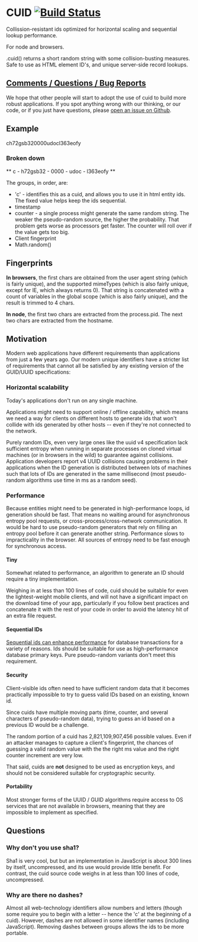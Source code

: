 # CUID [![Build Status](https://secure.travis-ci.org/dilvie/cuid.png)](http://travis-ci.org/dilvie/cuid)

Collission-resistant ids optimized for horizontal scaling and sequential lookup performance.

For node and browsers.

.cuid() returns a short random string with some collision-busting measures. Safe to use as HTML element ID's, and unique server-side record lookups.

## [Comments / Questions / Bug Reports](https://github.com/dilvie/cuid/issues/new)

We hope that other people will start to adopt the use of cuid to build more robust applications. If you spot anything wrong with our thinking, or our code, or if you just have questions, please [open an issue on Github](https://github.com/dilvie/cuid/issues/new). 

## Example

ch72gsb320000udocl363eofy

### Broken down


** c - h72gsb32 - 0000 - udoc - l363eofy **

The groups, in order, are:

* 'c' - identifies this as a cuid, and allows you to use it in html entity ids. The fixed value helps keep the ids sequential.
* timestamp
* counter - a single process might generate the same random string. The weaker the pseudo-random source, the higher the probability. That problem gets worse as processors get faster. The counter will roll over if the value gets too big.
* Client fingerprint
* Math.random()

## Fingerprints

**In browsers**, the first chars are obtained from the user agent string (which is fairly unique), and the supported mimeTypes (which is also fairly unique, except for IE, which always returns 0).
That string is concatenated with a count of variables in the global scope (which is also fairly unique), and the result is trimmed to 4 chars.

**In node**, the first two chars are extracted from the process.pid. The next two chars are extracted from the hostname.


## Motivation

Modern web applications have different requirements than applications from just a few years ago. Our modern unique identifiers have a stricter list of requirements that cannot all be satisfied by any existing version of the GUID/UUID specifications:

### Horizontal scalability

Today's applications don't run on any single machine.

Applications might need to support online / offline capability, which means we need a way for clients on different hosts to generate ids that won't collide with ids generated by other hosts -- even if they're not connected to the network.

Purely random IDs, even very large ones like the uuid v4 specification lack sufficient entropy when running in separate processes on cloned virtual machines (or in browsers in the wild) to guarantee against collisions. Application developers report v4 UUID collisions causing problems in their applications when the ID generation is distributed between lots of machines such that lots of IDs are generated in the same millisecond (most pseudo-random algorithms use time in ms as a random seed).


### Performance

Because entities might need to be generated in high-performance loops, id generation should be fast. That means no waiting around for asynchronous entropy pool requests, or cross-process/cross-network communication. It would be hard to use pseudo-random generators that rely on filling an entropy pool before it can generate another string. Performance slows to impracticality in the browser. All sources of entropy need to be fast enough for synchronous access.


#### Tiny

Somewhat related to performance, an algorithm to generate an ID should require a tiny implementation.

Weighing in at less than 100 lines of code, cuid should be suitable for even the lightest-weight mobile clients, and will not have a significant impact on the download time of your app, particularly if you follow best practices and concatenate it with the rest of your code in order to avoid the latency hit of an extra file request.


#### Sequential IDs

[Sequential ids can enhance performance](http://stackoverflow.com/questions/170346/what-are-the-performance-improvement-of-sequential-guid-over-standard-guid) for database transactions for a variety of reasons. Ids should be suitable for use as high-performance database primary keys. Pure pseudo-random variants don't meet this requirement.


#### Security

Client-visible ids often need to have sufficient random data that it becomes practically impossible to try to guess valid IDs based on an existing, known id.

Since cuids have multiple moving parts (time, counter, and several characters of pseudo-random data), trying to guess an id based on a previous ID would be a challenge.

The random portion of a cuid has 2,821,109,907,456 possible values. Even if an attacker manages to capture a client's fingerprint, the chances of guessing a valid random value with the the right ms value and the right counter increment are very low.

That said, cuids are **not** designed to be used as encryption keys, and should not be considered suitable for cryptographic security.


#### Portability

Most stronger forms of the UUID / GUID algorithms require access to OS services that are not available in browsers, meaning that they are impossible to implement as specified.


## Questions

### Why don't you use sha1?

Sha1 is very cool, but but an implementation in JavaScript is about 300 lines by itself, uncompressed, and its use would provide little benefit. For contrast, the cuid source code weighs in at less than 100 lines of code, uncompressed.


### Why are there no dashes?

Almost all web-technology identifiers allow numbers and letters (though some require you to begin with a letter -- hence the 'c' at the beginning of a cuid). However, dashes are not allowed in some identifier names (including JavaScript). Removing dashes between groups allows the ids to be more portable.

